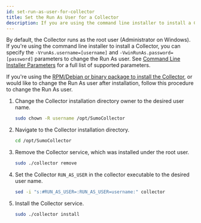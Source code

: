 ```yaml
---
id: set-run-as-user-for-collector
title: Set the Run As User for a Collector
description: If you are using the command line installer to install a Collector, you can specify the user under whose account the Collector will run.
---
```


By default, the Collector runs as the root user (Administrator on Windows). If you're using the command line installer to install a Collector, you can specify the `-VrunAs.username=[username]` and `-VwinRunAs.password=[password]` parameters to change the Run As user. See [Command Line Installer Parameters](parameters-command-line-installer.md) for a full list of supported parameters.

If you're using the [RPM/Debian or binary package to install the Collector](../linux.md), or would like to change the Run As user after installation, follow this procedure to change the Run As user. 

1. Change the Collector installation directory owner to the desired user name.
    ```bash
    sudo chown -R username /opt/SumoCollector
    ```
1. Navigate to the Collector installation directory.
    ```bash
    cd /opt/SumoCollector
    ```
1. Remove the Collector service, which was installed under the root user.
    ```bash
    sudo ./collector remove
    ```
1. Set the Collector `RUN_AS_USER` in the collector executable to the desired user name.
    ```bash
    sed -i "s:#RUN_AS_USER=:RUN_AS_USER=username:" collector
    ```
1. Install the Collector service.
    ```bash
    sudo ./collector install
    ```
